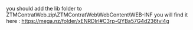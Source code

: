 you should add the lib folder to ZTMContratWeb.zip\ZTMContratWeb\WebContent\WEB-INF
you will find it here : https://mega.nz/folder/xENRDIrI#C3rp-QYBa57G4d236tvi4g

